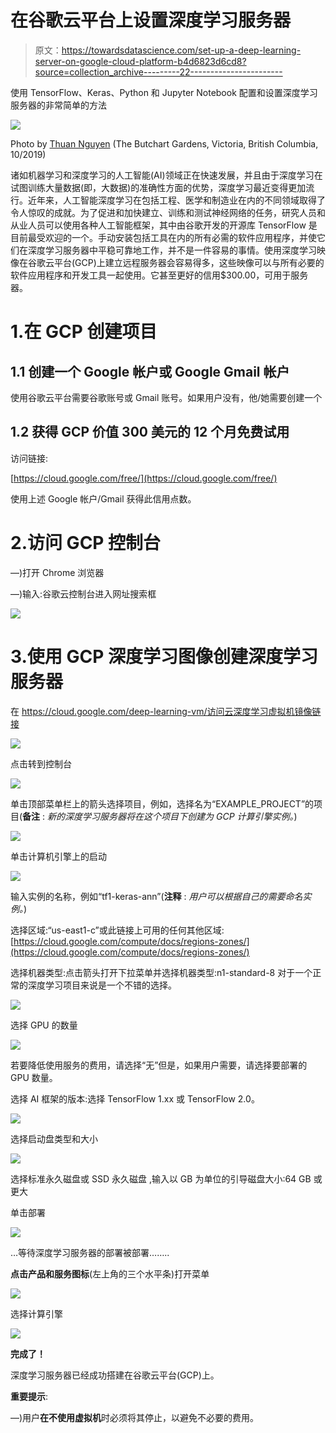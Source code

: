 # 在谷歌云平台上设置深度学习服务器

> 原文：<https://towardsdatascience.com/set-up-a-deep-learning-server-on-google-cloud-platform-b4d6823d6cd8?source=collection_archive---------22----------------------->

使用 TensorFlow、Keras、Python 和 Jupyter Notebook 配置和设置深度学习服务器的非常简单的方法

![](img/e65b3f8e87dffff945284262a458c0dd.png)

Photo by [Thuan Nguyen](https://unsplash.com/@tlnguyen?utm_source=unsplash&utm_medium=referral&utm_content=creditCopyText) (The Butchart Gardens, Victoria, British Columbia, 10/2019)

诸如机器学习和深度学习的人工智能(AI)领域正在快速发展，并且由于深度学习在试图训练大量数据(即，大数据)的准确性方面的优势，深度学习最近变得更加流行。近年来，人工智能深度学习在包括工程、医学和制造业在内的不同领域取得了令人惊叹的成就。为了促进和加快建立、训练和测试神经网络的任务，研究人员和从业人员可以使用各种人工智能框架，其中由谷歌开发的开源库 TensorFlow 是目前最受欢迎的一个。手动安装包括工具在内的所有必需的软件应用程序，并使它们在深度学习服务器中平稳可靠地工作，并不是一件容易的事情。使用深度学习映像在谷歌云平台(GCP)上建立远程服务器会容易得多，这些映像可以与所有必要的软件应用程序和开发工具一起使用。它甚至更好的信用$300.00，可用于服务器。

# 1.在 GCP 创建项目

## 1.1 创建一个 Google 帐户或 Google Gmail 帐户

使用谷歌云平台需要谷歌账号或 Gmail 账号。如果用户没有，他/她需要创建一个

## 1.2 获得 GCP 价值 300 美元的 12 个月免费试用

访问链接:

[https://cloud.google.com/free/](https://cloud.google.com/free/)

使用上述 Google 帐户/Gmail 获得此信用点数。

# 2.访问 GCP 控制台

—)打开 Chrome 浏览器

—)输入:谷歌云控制台进入网址搜索框

![](img/e9cdd0c893d8e3feb63cc47efe9ada2e.png)

# 3.使用 GCP 深度学习图像创建深度学习服务器

在 https://cloud.google.com/deep-learning-vm/访问云深度学习虚拟机镜像链接

![](img/f412226f1e61d5904607ee06aa0a7e0c.png)

点击转到控制台

![](img/1ab5e02a76b0bf5169cc1aa2a3be0826.png)

单击顶部菜单栏上的箭头选择项目，例如，选择名为“EXAMPLE_PROJECT”的项目(**备注** : *新的深度学习服务器将在这个项目下创建为 GCP 计算引擎实例。*)

![](img/05a1f91b5f52dd663ae15338e062dc38.png)

单击计算机引擎上的启动

![](img/7f188fcab1651351738e4108f2e1b7d4.png)

输入实例的名称，例如“tf1-keras-ann”(**注释** : *用户可以根据自己的需要命名实例。*)

选择区域:“us-east1-c”或此链接上可用的任何其他区域:[https://cloud.google.com/compute/docs/regions-zones/](https://cloud.google.com/compute/docs/regions-zones/)

选择机器类型:点击箭头打开下拉菜单并选择机器类型:n1-standard-8 对于一个正常的深度学习项目来说是一个不错的选择。

![](img/eddb532aebb0d142cc9a83160c2cab92.png)

选择 GPU 的数量

![](img/2e3baecbe7cd73448baef7fa6a9609c0.png)

若要降低使用服务的费用，请选择“无”但是，如果用户需要，请选择要部署的 GPU 数量。

选择 AI 框架的版本:选择 TensorFlow 1.xx 或 TensorFlow 2.0。

![](img/3aee25c322c66229f7db6fc12ae0409d.png)

选择启动盘类型和大小

![](img/099f16d15110198271e7da52fef4d415.png)

选择标准永久磁盘或 SSD 永久磁盘
,输入以 GB 为单位的引导磁盘大小:64 GB 或更大

单击部署

![](img/1e6e04273707063c8ff058fe9470f0c1.png)

…等待深度学习服务器的部署被部署……..

**点击产品和服务图标**(左上角的三个水平条)打开菜单

![](img/4f27a38e96ba1d6a2e1e2a176180fba0.png)

选择计算引擎

![](img/34ebc6ec23b49ac13f101efb8d9dd9ce.png)

**完成了！**

深度学习服务器已经成功搭建在谷歌云平台(GCP)上。

**重要提示**:

—)用户**在不使用虚拟机**时必须将其停止，以避免不必要的费用。
